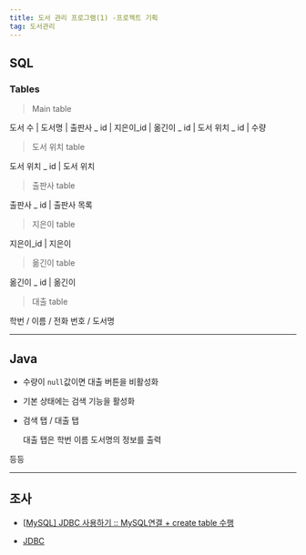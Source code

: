 ```yaml
---
title: 도서 관리 프로그램(1) -프로젝트 기획
tag: 도서관리
---
```




## SQL

### Tables

> Main table

도서 수 | 도서명 | 출판사 _ id  | 지은이_id | 옮긴이 _ id  | 도서 위치 _ id  | 수량



> 도서 위치 table

도서 위치 _ id | 도서 위치



> 출판사 table

출판사 _ id | 출판사 목록



> 지은이 table

지은이_id | 지은이



> 옮긴이 table

옮긴이 _ id | 옮긴이



> 대출 table

학번 / 이름 /  전화 번호 / 도서명

---

## Java

+ 수량이 `null`값이면 대출 버튼을 비활성화

+ 기본 상태에는 검색 기능을 활성화

+ 검색 탭 / 대출 탭

  대출 탭은 학번 이름 도서명의 정보를 출력

등등

---

## 조사



+ [[MySQL\] JDBC 사용하기 :: MySQL연결 + create table 수행](https://joooootopia.tistory.com/16)

+ [JDBC](https://xinet.kr/?p=1591)


